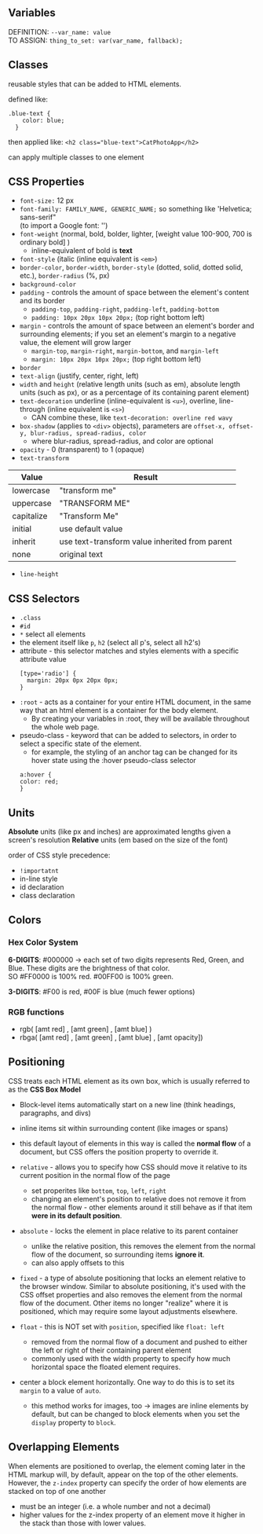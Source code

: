 ## Variables

DEFINITION: `--var_name: value`  
TO ASSIGN: `thing_to_set: var(var_name, fallback);`


## Classes  
reusable styles that can be added to HTML elements.

defined like:
```
.blue-text {
    color: blue;
  }
```

then applied like:
`<h2 class="blue-text">CatPhotoApp</h2>`

can apply multiple classes to one element

## CSS Properties

- `font-size:` 12 px  
- `font-family: FAMILY_NAME, GENERIC_NAME;` so something like 'Helvetica; sans-serif"  
(to import a Google font: '<link href="https://fonts.googleapis.com/css?family=FONT_NAME" rel="stylesheet" type="text/css">')
- `font-weight` (normal, bold, bolder, lighter, [weight value 100-900, 700 is ordinary bold] )
  - inline-equivalent of bold is <strong>text</strong>
- `font-style` (italic (inline equivalent is `<em>`)
- `border-color`, `border-width`, `border-style` (dotted, solid, dotted solid, etc.), `border-radius` (%, px)
- `background-color`
- `padding` - controls the amount of space between the element's content and its border
  - `padding-top`, `padding-right`, `padding-left`, `padding-bottom`
  - `padding: 10px 20px 10px 20px;` (top right bottom left)
- `margin` - controls the amount of space between an element's border and surrounding elements; if you set an element's margin to a negative value, the element will grow larger
  - `margin-top`, `margin-right`, `margin-bottom`, and `margin-left`
  - `margin: 10px 20px 10px 20px;` (top right bottom left)
- `border`
- `text-align` (justify, center, right, left)
- `width` and `height` (relative length units (such as em), absolute length units (such as px), or as a percentage of its containing parent element)
- `text-decoration` underline (inline-equivalent is `<u>`), overline, line-through (inline equivalent is `<s>`)
  - CAN combine these, like `text-decoration: overline red wavy`
- `box-shadow` (applies to `<div>` objects), parameters are `offset-x, offset-y, blur-radius, spread-radius, color`
  - where blur-radius, spread-radius, and color are optional
- `opacity` - 0 (transparent) to 1 (opaque)
- `text-transform`

|Value|Result|
|---|---|
|lowercase|"transform me"|
|uppercase|"TRANSFORM ME"|
|capitalize|"Transform Me"|
|initial|use default value|
|inherit|use text-transform value inherited from parent|
|none|original text|

- `line-height`

## CSS Selectors

- `.class`
- `#id`
- `*` select all elements
- the element itself like `p`, `h2` (select all p's, select all h2's)
- attribute - this selector matches and styles elements with a specific attribute value
  ```
  [type='radio'] {
    margin: 20px 0px 20px 0px;
  }
  ```
- `:root` - acts as a container for your entire HTML document, in the same way that an html element is a container for the body element.  
  - By creating your variables in :root, they will be available throughout the whole web page.
- pseudo-class - keyword that can be added to selectors, in order to select a specific state of the element.
  - for example, the styling of an anchor tag can be changed for its hover state using the :hover pseudo-class selector  
  ```
  a:hover {
  color: red;
  }
  ```

## Units

**Absolute** units (like px and inches) are approximated lengths given a screen's resolution
**Relative** units (em based on the size of the font)


order of CSS style precedence:
- `!importatnt`
- in-line style
- id declaration
- class declaration

## Colors

### Hex Color System

__6-DIGITS__: #000000 -> each set of two digits represents Red, Green, and Blue. These digits are the brightness of that color.  
SO #FF0000 is 100% red. #00FF00 is 100% green.

__3-DIGITS__: #F00 is red, #00F is blue (much fewer options)

### RGB functions

- rgb( [amt red] , [amt green] , [amt blue] )
- rbga( [amt red] , [amt green] , [amt blue] , [amt opacity])

## Positioning

CSS treats each HTML element as its own box, which is usually referred to as the **CSS Box Model**
- Block-level items automatically start on a new line (think headings, paragraphs, and divs)
- inline items sit within surrounding content (like images or spans)
- this default layout of elements in this way is called the **normal flow** of a document, but CSS offers the position property to override it.

- `relative` - allows you to specify how CSS should move it relative to its current position in the normal flow of the page
  - set properites like `bottom`, `top`, `left`, `right`
  - changing an element's position to relative does not remove it from the normal flow - other elements around it still behave as if that item __were in its default position__.
- `absolute` - locks the element in place relative to its parent container
  - unlike the relative position, this removes the element from the normal flow of the document, so surrounding items __ignore it__.
  - can also apply offsets to this
- `fixed` - a type of absolute positioning that locks an element relative to the browser window. Similar to absolute positioning, it's used with the CSS offset properties and also removes the element from the normal flow of the document. Other items no longer "realize" where it is positioned, which may require some layout adjustments elsewhere.
- `float` - this is NOT set with `position`, specified like `float: left`
  - removed from the normal flow of a document and pushed to either the left or right of their containing parent element
  - commonly used with the width property to specify how much horizontal space the floated element requires.
- center a block element horizontally. One way to do this is to set its `margin` to a value of `auto`.
  - this method works for images, too -> images are inline elements by default, but can be changed to block elements when you set the `display` property to `block`.
  
## Overlapping Elements

When elements are positioned to overlap, the element coming later in the HTML markup will, by default, appear on the top of the other elements. However, the `z-index` property can specify the order of how elements are stacked on top of one another
  - must be an integer (i.e. a whole number and not a decimal)
  - higher values for the z-index property of an element move it higher in the stack than those with lower values.

